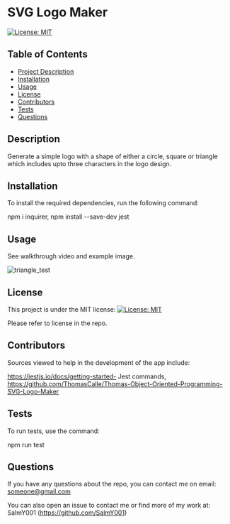 # SVG Logo Maker

  [![License: MIT](https://img.shields.io/badge/License-MIT-yellow.svg)](https://opensource.org/licenses/MIT)

  ## Table of Contents
  - [Project Description](#Description)
  - [Installation](#Installation)
  - [Usage](#Usage)
  - [License](#License)
  - [Contributors](#Contributors)
  - [Tests](#Tests)
  - [Questions](#Questions)

  ## Description
  Generate a simple logo with a shape of either a circle, square or triangle which includes upto three characters in the logo design.

  ## Installation
  To install the required dependencies, run the following command: 

  npm i inquirer, npm install --save-dev jest

  ## Usage
  See walkthrough video and example image.
  
  
  ![triangle_test](https://user-images.githubusercontent.com/80605132/231888549-d1e2af39-7ee7-42df-af24-035d9811ab8a.jpg)

  

  ## License
  This project is under the MIT license:
  [![License: MIT](https://img.shields.io/badge/License-MIT-yellow.svg)](https://opensource.org/licenses/MIT)

  Please refer to license in the repo.


  ## Contributors
  Sources viewed to help in the development of the app include: 

  https://jestjs.io/docs/getting-started- Jest commands, https://github.com/ThomasCalle/Thomas-Object-Oriented-Programming-SVG-Logo-Maker


  ## Tests
  To run tests, use the command: 
  
  npm run test

  ## Questions
  If you have any questions about the repo, you can contact me on email: someone@gmail.com

  You can also open an issue to contact me or find more of my work at: SalmY001 (https://github.com/SalmY001)
